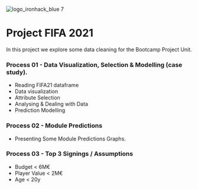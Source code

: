 ![logo_ironhack_blue 7](https://user-images.githubusercontent.com/23629340/40541063-a07a0a8a-601a-11e8-91b5-2f13e4e6b441.png)

# Project FIFA 2021

In this project we explore some data cleaning for the Bootcamp Project Unit.

### Process 01 - Data Visualization, Selection & Modelling (case study).

- Reading FIFA21 dataframe
- Data visualization
- Attribute Selection
- Analysing & Dealing with Data
- Prediction Modelling

### Process 02 - Module Predictions

- Presenting Some Module Predictions Graphs.

### Process 03 - Top 3 Signings / Assumptions

- Budget < 6M€
- Player Value < 2M€
- Age < 20y


